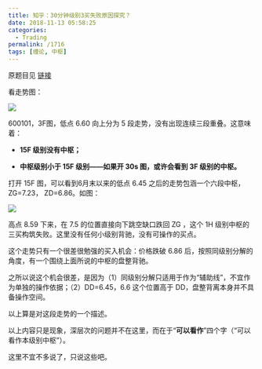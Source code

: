 ```yaml
---
title: 知乎：30分钟级别3买失败原因探究？
date: 2018-11-13 05:58:25
categories:
  - Trading
permalink: /1716
tags: [缠论, 中枢]
---
```


原题目见 [链接](https://www.zhihu.com/question/298323161/answer/509976749)

看走势图：

![](<http://kangjian.net/images/2018/2018-11-13-600101-3f.png>)

600101，3F图，低点 6.60 向上分为 5 段走势，没有出现连续三段重叠。这意味着：

- **15F 级别没有中枢；**

- **中枢级别小于 15F 级别——如果开 30s 图，或许会看到 3F 级别的中枢。**

打开 15F 图，可以看到6月末以来的低点 6.45 之后的走势包涵一个六段中枢，ZG=7.23， ZD=6.86。如图：

![](<http://kangjian.net/images/2018/2018-11-13-600101-15f.png>)

高点 8.59 下来，在 7.5 的位置直接向下跳空缺口跌回 ZG ，这个 1H 级别中枢的三买构筑失败。这里没有任何小级别背驰，没有可操作的买点。

这个走势只有一个很差很勉强的买入机会：价格跌破 6.86 后，按照同级别分解的角度，有一个围绕上面所说的中枢的盘整背驰。

之所以说这个机会很差，是因为（1）同级别分解只适用于作为“辅助线”，不宜作为单独的操作依据；（2）DD=6.45，6.6 这个位置高于 DD，盘整背离本身并不具备操作空间。

以上算是对这段走势的一个描述。

以上内容只是现象，深层次的问题并不在这里，而在于“**可以看作**”四个字（“可以看作本级别中枢”）。

这里不宜不多说了，只说这些吧。